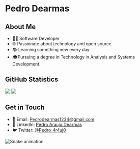 # Pedro Dearmas

## About Me
- 👨‍💻 Software Developer
- 🌐 Passionate about technology and open source
- 📚 Learning something new every day
- 🎓Pursuing a degree in Technology in Analysis and Systems Development.

## GitHub Statistics
<div>
<img heigt="180em" src="https://github-readme-stats.vercel.app/api?username=PedroDearmas&show_icons=true&theme=github_dark&include_all_commits=true&count_private=true"/>
<img heigt="180em" src="https://github-readme-stats.vercel.app/api/top-langs/?username=PedroDearmas&layout=compact&langs_count=16&theme=github_dark"/>
</div>

## Get in Touch
- 📧 Email: Pedrodearmas1234@gmail.com
- 💼 LinkedIn: [Pedro Araujo Dearmas](https://www.linkedin.com/in/pedro-araujo-dearmas/)
- 🐦 Twitter: [@Pedro_4r4uj0](https://twitter.com/Pedro_4r4uj0)

![Snake animation](https://github.com/PedroDearmas/PedroDearmas/blob/output/github-contribution-grid-snake.svg)


<!-- Adicione mais informações pessoais, projetos e links de redes sociais conforme necessário -->
